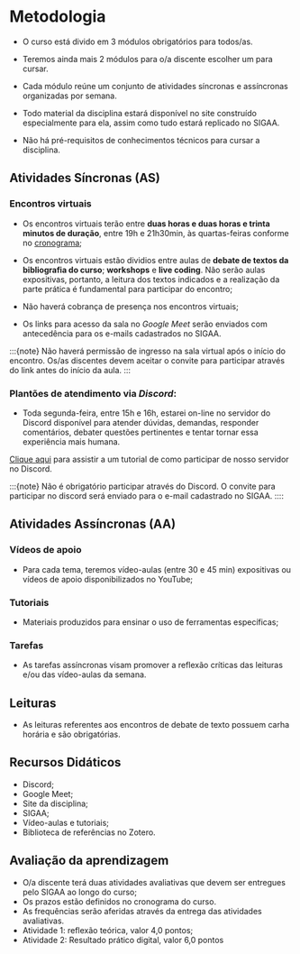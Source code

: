 # Metodologia

* O curso está divido em 3 módulos obrigatórios para todos/as.

* Teremos ainda mais 2 módulos para o/a discente escolher um para cursar.

* Cada módulo reúne um conjunto de atividades síncronas e assíncronas organizadas por semana.

* Todo material da disciplina estará disponível no site construído especialmente para ela, assim como tudo estará replicado no SIGAA.
  
* Não há pré-requisitos de conhecimentos técnicos para cursar a disciplina.

## Atividades Síncronas (AS)

### Encontros virtuais

- Os encontros virtuais terão entre **duas horas e duas horas e trinta minutos de duração**, entre 19h e 21h30min, às quartas-feiras conforme no [cronograma](2_1_cronograma);

- Os encontros virtuais estão dividios entre aulas de **debate de textos da bibliografia do curso**; **workshops** e **live coding**. Não serão aulas expositivas, portanto, a leitura dos textos indicados e a realização da parte prática é fundamental para participar do encontro;

- Não haverá cobrança de presença nos encontros virtuais;
  
- Os links para acesso da sala no _Google Meet_ serão enviados com antecedência para os e-mails cadastrados no SIGAA. 

:::{note}
Não haverá permissão de ingresso na sala virtual após o início do encontro. Os/as discentes devem aceitar o convite para participar através do link antes do início da aula.
:::

### Plantões de atendimento via _Discord_:

- Toda segunda-feira, entre 15h e 16h, estarei on-line no servidor do Discord disponível para atender dúvidas, demandas, responder comentários, debater questões pertinentes e tentar tornar essa experiência mais humana.

[Clique aqui](https://youtu.be/5nE__B9w20w) para assistir a um tutorial de como participar de nosso servidor no Discord.

:::{note}
Não é obrigatório participar através do Discord. O convite para participar no discord será enviado para o e-mail cadastrado no SIGAA.
::::

## Atividades Assíncronas (AA)

### Vídeos de apoio

- Para cada tema, teremos vídeo-aulas (entre 30 e 45 min) expositivas ou vídeos de apoio disponibilizados no YouTube;

### Tutoriais

* Materiais produzidos para ensinar o uso de ferramentas específicas;

### Tarefas

- As tarefas assíncronas visam promover a reflexão críticas das leituras e/ou das vídeo-aulas da semana.

## Leituras

* As leituras referentes aos encontros de debate de texto possuem carha horária e são obrigatórias.

## Recursos Didáticos

- Discord;
- Google Meet;
- Site da disciplina;
- SIGAA;
- Vídeo-aulas e tutoriais;
- Biblioteca de referências no Zotero.

## Avaliação da aprendizagem

- O/a discente terá duas atividades avaliativas que devem ser entregues pelo SIGAA ao longo do curso;
- Os prazos estão definidos no cronograma do curso.
- As frequências serão aferidas através da entrega das atividades avaliativas.
- Atividade 1: reflexão teórica, valor 4,0 pontos;
- Atividade 2: Resultado prático digital, valor 6,0 pontos